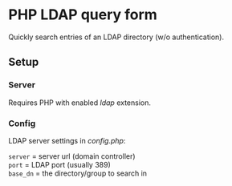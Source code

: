 # PHP LDAP query form

Quickly search entries of an LDAP directory (w/o authentication).

## Setup
### Server
Requires PHP with enabled *ldap* extension.

### Config
LDAP server settings in *config.php*:

`server` = server url (domain controller)  
`port` = LDAP port (usually 389)  
`base_dn` = the directory/group to search in
